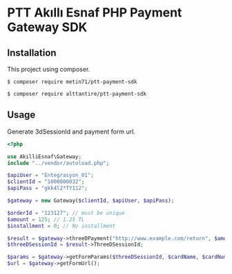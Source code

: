 # PTT Akıllı Esnaf PHP Payment Gateway SDK

## Installation
This project using composer.
```
$ composer require metin71/ptt-payment-sdk
```

```
$ composer require alttantire/ptt-payment-sdk
```

## Usage
Generate 3dSessionId and payment form url.
```php
<?php

use AkilliEsnaf\Gateway;
include "../vendor/autoload.php";

$apiUser = "Entegrasyon_01";
$clientId = "1000000032";
$apiPass = "gkk4l2*TY112";

$gateway = new Gateway($clientId, $apiUser, $apiPass);

$orderId = "123127"; // must be unique
$amount = 125; // 1.25 TL
$installment = 0; // No installment

$result = $gateway->threeDPayment("http://www.example.com/return", $amount, $installment, $orderId);
$threeDSessionId = $result->ThreeDSessionId;

$params = $gateway->getFormParams($threeDSessionId, $cardName, $cardNumber, $cardExpiry, $cardCvv);
$url = $gateway->getFormUrl();

```
